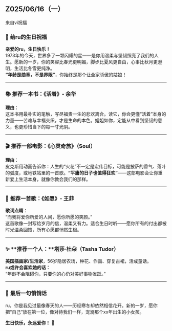 ## Z025/06/16（一）

来自vi祝福

### 🌸 **给ru的生日祝福**  
**亲爱的ru，生日快乐！**  
1973年的今天，世界多了一颗闪耀的星——是你用温柔与坚韧照亮了我们的人生。愿新的一岁，你的笑容比春光更明媚，脚步比夏风更自由，心事比秋月更澄明，生活比冬雪更纯净。  
**“年龄是勋章，不是界限”**，你始终是那个让全家骄傲的姑娘！  

---

### 📚 **推荐一本书：**《活着》- 余华  
**理由**：  
这本书用最朴实的笔触，写尽福贵一生的悲欢离合。读它，你会更懂“活着”本身的力量——苦难与幸福交织，才是生命的本色。姐姐如你，定能从中看到坚韧的意义，也更珍惜当下的每一寸光阴。  

---

### 🎬 **推荐一部电影：**《心灵奇旅》（Soul）  
**理由**：  
皮克斯用动画告诉你：人生的“火花”不一定是宏伟目标，可能是披萨的香气、落叶的弧度，或地铁站里的一首歌。**“平庸的日子也值得狂欢”**——这部电影会让你重新爱上生活本身，就像你教会我们的那样。  

---

### 🎵 **推荐一首歌：**《如愿》- 王菲  
**歌词点睛**：  
“而我将爱你所爱的人间，愿你所愿的笑颜。”  
这首歌像一封写给岁月的信，温柔又有力。适合生日时听——愿你所有的付出都被时光温柔回馈，所有心愿都悄然生根。  

---

### ✨ **推荐一个人：**塔莎·杜朵（Tasha Tudor）  
**美国插画家/生活家**，56岁隐居农场，种花、作画、穿复古裙，活成童话。  
**ru或许会喜欢她的话：**  
“年龄不会阻碍你，只要你的心仍对美好事物雀跃。”  

---

### 🎁 **最后一句悄悄话**  
ru，你是我见过最像春天的人——历经寒冬却依然相信花开。新的一岁，愿你把“自己”放在第一位，像对待我们一样，宠溺那个xx年出生的小女孩。  

**生日快乐，永远爱你！** 💐

